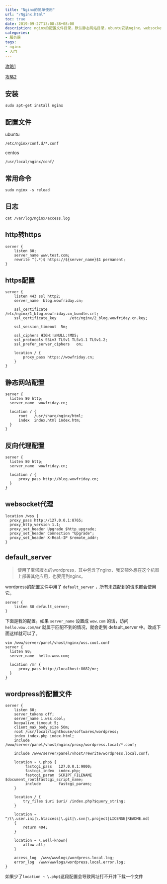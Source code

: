 ```yaml
---
title: "Nginx的简单使用"
url: "/Nginx.html"
toc: true
date: 2019-09-27T13:08:38+08:00
description: nginx的配置文件目录，默认静态网站目录，ubuntu安装nginx，websocket代理。
categories:
- 服务器
tags:
- nginx
- 入门
---
```


[攻略1](https://www.linode.com/docs/web-servers/nginx/how-to-configure-nginx/)

[攻略2](https://www.digitalocean.com/community/tutorials/how-to-install-nginx-on-ubuntu-18-04)

## 安装

```
sudo apt-get install nginx
```

## 配置文件

ubuntu
```
/etc/nginx/conf.d/*.conf
```

centos
```
/usr/local/nginx/conf/
```

## 常用命令

```
sudo nginx -s reload
```

## 日志

```
cat /var/log/nginx/access.log
```

## http转https

```
server {
    listen 80;
    server_name www.test.com;
    rewrite ^(.*)$ https://${server_name}$1 permanent; 
}
```

## https配置

```
server {
    listen 443 ssl http2;
    server_name  blog.wowfriday.cn;

    ssl_certificate          /etc/nginx/1_blog.wowfriday.cn_bundle.crt;
    ssl_certificate_key      /etc/nginx/2_blog.wowfriday.cn.key;

    ssl_session_timeout  5m;

    ssl_ciphers HIGH:!aNULL:!MD5;
    ssl_protocols SSLv3 TLSv1 TLSv1.1 TLSv1.2;
    ssl_prefer_server_ciphers   on;

    location / {
        proxy_pass https://wowfriday.cn;
    }
}
```

## 静态网站配置

```
server {
  listen 80 http;
  server_name  wowfriday.cn;

  location / {
      root   /usr/share/nginx/html;
      index  index.html index.htm;
  }
}
```

## 反向代理配置

```
server {
  listen 80 http;
  server_name  wowfriday.cn;

  location / {
      proxy_pass http://blog.wowfriday.cn;
  }
}
```

## websocket代理

```
location /wss {
  proxy_pass http://127.0.0.1:8765;
  proxy_http_version 1.1;
  proxy_set_header Upgrade $http_upgrade;
  proxy_set_header Connection "Upgrade";
  proxy_set_header X-Real-IP $remote_addr;
}
```

## default_server

> 使用了宝塔版本的wordpress，其中包含了nginx，我又额外想在这个机器上部署其他应用，也要用到nginx。

wordpress的配置文件中用了 `default_server` ，所有未匹配到的请求都会使用它。
```
server {
    listen 80 default_server;
}
```

下面是我的配置。如果 `server_name` 设置成 `wow.com` 的话，访问 `hello.wow.com/mr` 就属于匹配不到的情况，就会走到 default_server 中。改成下面这样就可以了。

```
vim /www/server/panel/vhost/nginx/wss.cool.conf
server {
  listen 80;
  server_name  hello.wow.com;

  location /mr {
      proxy_pass http://localhost:8082/mr;
  }
}
```

## wordpress的配置文件
```nginx
server {
    listen 80;
    server_tokens off;
    server_name i.wss.cool;
    keepalive_timeout 5;
    client_max_body_size 50m;
    root /usr/local/lighthouse/softwares/wordpress;
    index index.php index.html;
    include /www/server/panel/vhost/nginx/proxy/wordpress.local/*.conf;

    include /www/server/panel/vhost/rewrite/wordpress.local.conf;

    location ~ \.php$ {
         fastcgi_pass   127.0.0.1:9000;
         fastcgi_index  index.php;
         fastcgi_param  SCRIPT_FILENAME  $document_root$fastcgi_script_name;
         include        fastcgi_params;
    }

    location / {
        try_files $uri $uri/ /index.php?$query_string;
    }

    location ~ ^/(\.user.ini|\.htaccess|\.git|\.svn|\.project|LICENSE|README.md)
    {
        return 404;
    }

    location ~ \.well-known{
        allow all;
    }

    access_log  /www/wwwlogs/wordpress.local.log;
    error_log  /www/wwwlogs/wordpress.local.error.log;
}
```
如果少了`location ~ \.php$`这段配置会导致网址打不开并下载一个文件
